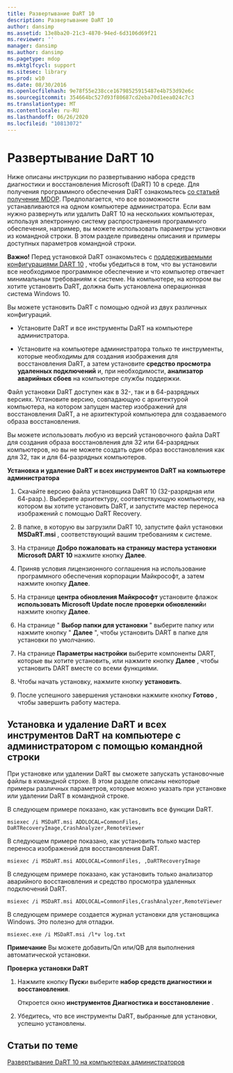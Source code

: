 ```yaml
---
title: Развертывание DaRT 10
description: Развертывание DaRT 10
author: dansimp
ms.assetid: 13e8ba20-21c3-4870-94ed-6d3106d69f21
ms.reviewer: ''
manager: dansimp
ms.author: dansimp
ms.pagetype: mdop
ms.mktglfcycl: support
ms.sitesec: library
ms.prod: w10
ms.date: 08/30/2016
ms.openlocfilehash: 9e78f55e238cce16798525915487e4b753d92e6c
ms.sourcegitcommit: 354664bc527d93f80687cd2eba70d1eea024c7c3
ms.translationtype: MT
ms.contentlocale: ru-RU
ms.lasthandoff: 06/26/2020
ms.locfileid: "10813072"
---
```

# Развертывание DaRT 10


Ниже описаны инструкции по развертыванию набора средств диагностики и восстановления Microsoft (DaRT) 10 в среде. Для получения программного обеспечения DaRT ознакомьтесь [со статьей получение MDOP](https://go.microsoft.com/fwlink/?LinkId=322049). Предполагается, что все возможности устанавливаются на одном компьютере администратора. Если вам нужно развернуть или удалить DaRT 10 на нескольких компьютерах, используя электронную систему распространения программного обеспечения, например, вы можете использовать параметры установки из командной строки. В этом разделе приведены описания и примеры доступных параметров командной строки.

**Важно!**  Перед установкой DaRT ознакомьтесь с [поддерживаемыми конфигурациями DART 10](dart-10-supported-configurations.md) , чтобы убедиться в том, что вы установили все необходимое программное обеспечение и что компьютер отвечает минимальным требованиям к системе. На компьютере, на котором вы хотите установить DaRT, должна быть установлена операционная система Windows 10.

 

Вы можете установить DaRT с помощью одной из двух различных конфигураций.

-   Установите DaRT и все инструменты DaRT на компьютере администратора.

-   Установите на компьютере администратора только те инструменты, которые необходимы для создания изображения для восстановления DaRT, а затем установите **средство просмотра удаленных подключений** и, при необходимости, **анализатор аварийных сбоев** на компьютере службы поддержки.

Файл установки DaRT доступен как в 32-, так и в 64-разрядных версиях. Установите версию, совпадающую с архитектурой компьютера, на котором запущен мастер изображений для восстановления DaRT, а не архитектурой компьютера для создаваемого образа восстановления.

Вы можете использовать любую из версий установочного файла DaRT для создания образа восстановления для 32 или 64-разрядных компьютеров, но вы не можете создать один образ восстановления как для 32, так и для 64-разрядных компьютеров.

**Установка и удаление DaRT и всех инструментов DaRT на компьютере администратора**

1.  Скачайте версию файла установщика DaRT 10 (32-разрядная или 64-разр.). Выберите архитектуру, соответствующую компьютеру, на котором вы хотите установить DaRT, и запустите мастер переноса изображений с помощью DaRT Recovery.

2.  В папке, в которую вы загрузили DaRT 10, запустите файл установки **MSDaRT.msi** , соответствующий вашим требованиям к системе.

3.  На странице **Добро пожаловать на страницу мастера установки Microsoft DART 10** нажмите кнопку **Далее**.

4.  Приняв условия лицензионного соглашения на использование программного обеспечения корпорации Майкрософт, а затем нажмите кнопку **Далее**.

5.  На странице **центра обновления Майкрософт** установите флажок **использовать Microsoft Update после проверки обновлений**и нажмите кнопку **Далее**.

6.  На странице " **Выбор папки для установки** " выберите папку или нажмите кнопку " **Далее** ", чтобы установить DART в папке для установки по умолчанию.

7.  На странице **Параметры настройки** выберите компоненты DART, которые вы хотите установить, или нажмите кнопку **Далее** , чтобы установить DART вместе со всеми функциями.

8.  Чтобы начать установку, нажмите кнопку **установить**.

9.  После успешного завершения установки нажмите кнопку **Готово** , чтобы завершить работу мастера.

## Установка и удаление DaRT и всех инструментов DaRT на компьютере с администратором с помощью командной строки


При установке или удалении DaRT вы сможете запускать установочные файлы в командной строке. В этом разделе описаны некоторые примеры различных параметров, которые можно указать при установке или удалении DaRT в командной строке.

В следующем примере показано, как установить все функции DaRT.

``` syntax
msiexec /i MSDaRT.msi ADDLOCAL=CommonFiles, DaRTRecoveryImage,CrashAnalyzer,RemoteViewer 
```

В следующем примере показано, как установить только мастер переноса изображений для восстановления DaRT.

``` syntax
msiexec /i MSDaRT.msi ADDLOCAL=CommonFiles, ,DaRTRecoveryImage
```

В следующем примере показано, как установить только анализатор аварийного восстановления и средство просмотра удаленных подключений DaRT.

``` syntax
msiexec /i MSDaRT.msi ADDLOCAL=CommonFiles,CrashAnalyzer,RemoteViewer 
```

В следующем примере создается журнал установки для установщика Windows. Это полезно для отладки.

``` syntax
msiexec.exe /i MSDaRT.msi /l*v log.txt 
```

**Примечание**  Вы можете добавить/Qn или/QB для выполнения автоматической установки.

 

**Проверка установки DaRT**

1.  Нажмите кнопку **Пуск**и выберите **набор средств диагностики и восстановления**.

    Откроется окно **инструментов Диагностика и восстановление** .

2.  Убедитесь, что все инструменты DaRT, выбранные для установки, успешно установлены.

## Статьи по теме


[Развертывание DaRT 10 на компьютерах администраторов](deploying-dart-10-to-administrator-computers.md)

 

 





